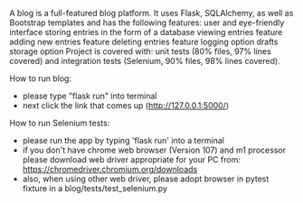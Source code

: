 A blog is a full-featured blog platform. It uses Flask, SQLAlchemy, as well as Bootstrap templates and has the following features:
user and eye-friendly interface
storing entries in the form of a database
viewing entries feature
adding new entries feature
deleting entries feature
logging option
drafts storage option
Project is covered with: unit tests (80% files, 97% lines covered) and integration tests (Selenium, 90% files, 98% lines covered). 


How to run blog:
- please type "flask run" into terminal
- next click the link that comes up (http://127.0.0.1:5000/) 


How to run Selenium tests:
- please run the app by typing 'flask run' into a terminal 
- if you don't have chrome web browser (Version 107) and m1 processor please download web driver appropriate for your PC from:
https://chromedriver.chromium.org/downloads
- also, when using other web driver, please adopt browser in pytest fixture in a blog/tests/test_selenium.py
